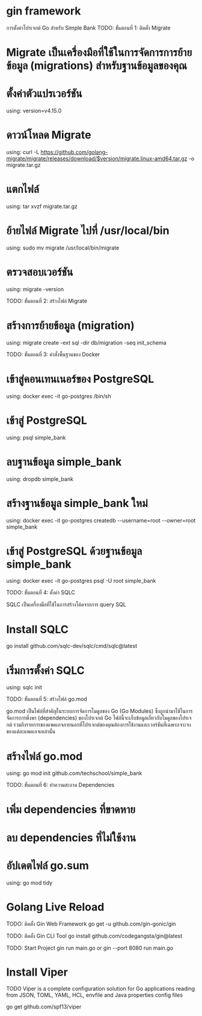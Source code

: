 # gin framework

การตั้งค่าโปรเจกต์ Go สำหรับ Simple Bank
TODO: ขั้นตอนที่ 1: ติดตั้ง Migrate

# Migrate เป็นเครื่องมือที่ใช้ในการจัดการการย้ายข้อมูล (migrations) สำหรับฐานข้อมูลของคุณ

# ตั้งค่าตัวแปรเวอร์ชัน

using: version=v4.15.0

# ดาวน์โหลด Migrate

using: curl -L https://github.com/golang-migrate/migrate/releases/download/$version/migrate.linux-amd64.tar.gz -o migrate.tar.gz

# แตกไฟล์

using: tar xvzf migrate.tar.gz

# ย้ายไฟล์ Migrate ไปที่ /usr/local/bin

using: sudo mv migrate /usr/local/bin/migrate

# ตรวจสอบเวอร์ชัน

using: migrate -version

TODO: ขั้นตอนที่ 2: สร้างไฟล์ Migrate

# สร้างการย้ายข้อมูล (migration)

using: migrate create -ext sql -dir db/migration -seq init_schema

TODO: ขั้นตอนที่ 3: คำสั่งพื้นฐานของ Docker

# เข้าสู่คอนเทนเนอร์ของ PostgreSQL

using: docker exec -it go-postgres /bin/sh

# เข้าสู่ PostgreSQL

using: psql simple_bank

# ลบฐานข้อมูล simple_bank

using: dropdb simple_bank

# สร้างฐานข้อมูล simple_bank ใหม่

using: docker exec -it go-postgres createdb --username=root --owner=root simple_bank

# เข้าสู่ PostgreSQL ด้วยฐานข้อมูล simple_bank

using: docker exec -it go-postgres psql -U root simple_bank

TODO: ขั้นตอนที่ 4: ตั้งค่า SQLC

SQLC เป็นเครื่องมือที่ใช้ในการสร้างโค้ดจากการ query SQL

# Install SQLC

go install github.com/sqlc-dev/sqlc/cmd/sqlc@latest

# เริ่มการตั้งค่า SQLC

using: sqlc init

TODO: ขั้นตอนที่ 5: สร้างไฟล์ go.mod

go.mod เป็นไฟล์ที่สำคัญในระบบการจัดการโมดูลของ Go (Go Modules) ซึ่งถูกนำมาใช้ในการจัดการการพึ่งพา (dependencies) ของโปรเจกต์ Go ไฟล์นี้จะเก็บข้อมูลเกี่ยวกับโมดูลของโปรเจกต์ รวมถึงรายการของแพคเกจภายนอกที่โปรเจกต์ของคุณต้องการใช้งานและเวอร์ชันที่เฉพาะเจาะจงของแต่ละแพคเกจเหล่านั้น

# สร้างไฟล์ go.mod

using: go mod init github.com/techschool/simple_bank

TODO: ขั้นตอนที่ 6: ทำความสะอาด Dependencies

# เพิ่ม dependencies ที่ขาดหาย

# ลบ dependencies ที่ไม่ใช้งาน

# อัปเดตไฟล์ go.sum

using: go mod tidy

# Golang Live Reload

TODO: ติดตั้ง Gin Web Framework
go get -u github.com/gin-gonic/gin

TODO: ติดตั้ง Gin CLI Tool
go install github.com/codegangsta/gin@latest

TODO: Start Project
gin run main.go
or
gin --port 8080 run main.go

# Install Viper

TODO Viper is a complete configuration solution for Go applications reading from JSON, TOML, YAML, HCL, envfile and Java properties config files

go get github.com/spf13/viper
